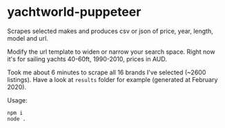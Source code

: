 # yachtworld-puppeteer

Scrapes selected makes and produces csv or json of price, year, length, model and url.

Modify the url template to widen or narrow your search space. Right now it's for sailing yachts 40-60ft, 1990-2010, prices in AUD.

Took me about 6 minutes to scrape all 16 brands I've selected (~2600 listings). Have a look at `results` folder for example (generated at February 2020).

Usage:

```
npm i
node .
```

